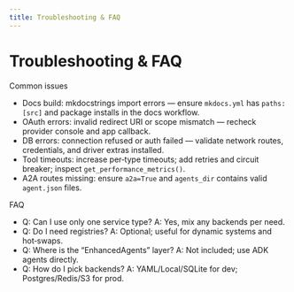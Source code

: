 ```yaml
---
title: Troubleshooting & FAQ
---
```


# Troubleshooting & FAQ

Common issues

- Docs build: mkdocstrings import errors — ensure `mkdocs.yml` has `paths: [src]` and package installs in the docs workflow.
- OAuth errors: invalid redirect URI or scope mismatch — recheck provider console and app callback.
- DB errors: connection refused or auth failed — validate network routes, credentials, and driver extras installed.
- Tool timeouts: increase per‑type timeouts; add retries and circuit breaker; inspect `get_performance_metrics()`.
- A2A routes missing: ensure `a2a=True` and `agents_dir` contains valid `agent.json` files.

FAQ

- Q: Can I use only one service type? A: Yes, mix any backends per need.
- Q: Do I need registries? A: Optional; useful for dynamic systems and hot‑swaps.
- Q: Where is the “EnhancedAgents” layer? A: Not included; use ADK agents directly.
- Q: How do I pick backends? A: YAML/Local/SQLite for dev; Postgres/Redis/S3 for prod.
